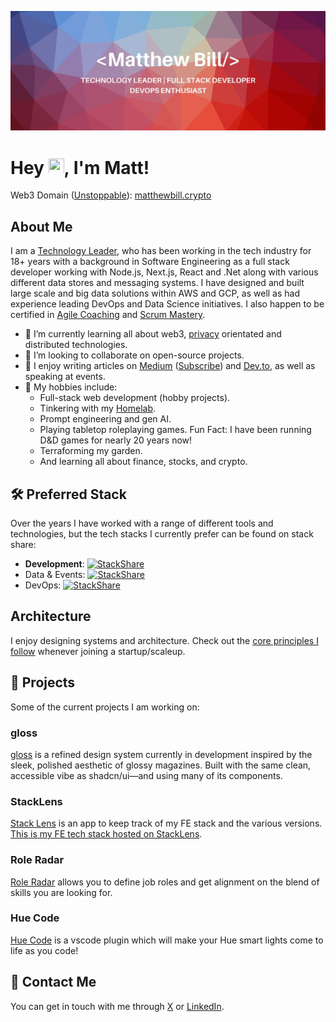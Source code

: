 ![Profile Header](banner.jpeg)

# Hey  <img src="https://media.giphy.com/media/hvRJCLFzcasrR4ia7z/giphy.gif" height="25px" width="25px">, I'm Matt!

Web3 Domain ([Unstoppable](https://unstoppabledomains.com/)): [matthewbill.crypto](http://matthewbill.crypto)

## About Me

I am a [Technology Leader](https://medium.com/@matthewdbill/the-four-pillars-of-engineering-management-ad4db0c8dab6), who has been working in the tech industry for 18+ years with a background in Software Engineering as a full stack developer working with Node.js, Next.js, React and .Net along with various different data stores and messaging systems. I have designed and built large scale and big data solutions within AWS and GCP, as well as had experience leading DevOps and Data Science initiatives. I also happen to be certified in [Agile Coaching](https://www.icagile.com/credentials/f3bcae30-aaa1-4000-bcfe-f5881ae36015) and [Scrum Mastery](https://www.scrumalliance.org/community/profile/mbill2).

- 🌱 I’m currently learning all about web3, [privacy](https://medium.com/p/e855e01b8027) orientated and distributed technologies.
- 💞️ I’m looking to collaborate on open-source projects.
- 📖 I enjoy writing articles on [Medium](https://medium.com/@matthewdbill) ([Subscribe](https://matthewdbill.medium.com/subscribe)) and [Dev.to](https://dev.to/matthewbill), as well as speaking at events.
- 🎲 My hobbies include:
  - Full-stack web development (hobby projects).
  - Tinkering with my [Homelab](HOMELAB.md).
  - Prompt engineering and gen AI.
  - Playing tabletop roleplaying games. Fun Fact: I have been running D&D games for nearly 20 years now!
  - Terraforming my garden.
  - And learning all about finance, stocks, and crypto.

## 🛠️ Preferred Stack

Over the years I have worked with a range of different tools and technologies, but the tech stacks I currently prefer can be found on stack share:
- **Development**: [![StackShare](http://img.shields.io/badge/tech-stack-0690fa.svg?style=flat)](https://stackshare.io/matthewdbill/development)
- Data & Events: [![StackShare](http://img.shields.io/badge/tech-stack-0690fa.svg?style=flat)](https://stackshare.io/matthewdbill/data-and-events)
- DevOps: [![StackShare](http://img.shields.io/badge/tech-stack-0690fa.svg?style=flat)](https://stackshare.io/matthewdbill/devops)

## Architecture

I enjoy designing systems and architecture. Check out the [core principles I follow](https://dev.to/matthewbill/architectural-principles-for-startups-scale-ups-g31) whenever joining a startup/scaleup.

## 🚀 Projects

Some of the current projects I am working on:

### gloss

[gloss](https://gloss.matthewbill.com/) is a refined design system currently in development inspired by the sleek, polished aesthetic of glossy magazines. Built with the same clean, accessible vibe as shadcn/ui—and using many of its components.

### StackLens

[Stack Lens](https://stacklens.fe26labs.com/) is an app to keep track of my FE stack and the various versions. [This is my FE tech stack hosted on StackLens](https://stacklens.fe26labs.com/tech-stacks/ckzv8k7ny0000l9p62yd7h3vu).

### Role Radar

[Role Radar](https://roleradar.fe26labs.com/) allows you to define job roles and get alignment on the blend of skills you are looking for.

### Hue Code

[Hue Code](https://marketplace.visualstudio.com/items?itemName=matthewbill.hue-code) is a vscode plugin which will make your Hue smart lights come to life as you code! 

## 💬 Contact Me

You can get in touch with me through [X](https://x.com/matthewbill) or [LinkedIn](https://www.linkedin.com/in/matthewbill/).
